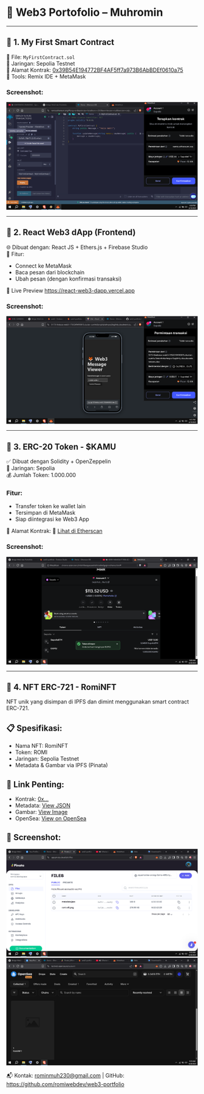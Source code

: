 # 🚀 Web3 Portofolio – Muhromin
---

## 🔹 1. My First Smart Contract

📄 File: `MyFirstContract.sol`  
📍 Jaringan: Sepolia Testnet  
🔗 Alamat Kontrak: [0x39B54E194772BF4AF5ff7a973B6AbBDEf0610a75](https://sepolia.etherscan.io/address/0x39B54E194772BF4AF5ff7a973B6AbBDEf0610a75)  
🧪 Tools: Remix IDE + MetaMask

### Screenshot:
![Deploy](./01-my-first-contract/deploy.png)

---

## 🔹 2. React Web3 dApp (Frontend)

🌐 Dibuat dengan: React JS + Ethers.js + Firebase Studio  
🎯 Fitur:
- Connect ke MetaMask
- Baca pesan dari blockchain
- Ubah pesan (dengan konfirmasi transaksi)

🔗 Live Preview
https://react-web3-dapp.vercel.app


### Screenshot:
![Web](./02-react-web3-dapp/web.png)

---
## 🔹 3. ERC-20 Token - $KAMU

✅ Dibuat dengan Solidity + OpenZeppelin  
🧪 Jaringan: Sepolia  
💰 Jumlah Token: 1.000.000

### Fitur:
- Transfer token ke wallet lain
- Tersimpan di MetaMask
- Siap diintegrasi ke Web3 App

📄 Alamat Kontrak: 🔗 [Lihat di Etherscan](https://sepolia.etherscan.io/address/0xCA5950400E69694631a028cb4f3fF25a7Bf1C629)

### Screenshot:
![Token](./03-my-token/metamask.png)

---
## 🔹 4. NFT ERC-721 - RomiNFT

NFT unik yang disimpan di IPFS dan dimint menggunakan smart contract ERC-721.

## 📋 Spesifikasi:
- Nama NFT: RomiNFT
- Token: ROMI
- Jaringan: Sepolia Testnet
- Metadata & Gambar via IPFS (Pinata)

## 🔗 Link Penting:
- Kontrak: [0x...](https://sepolia.etherscan.io/address/0x57D2F7e18Eb3D0168a04c715a681BAaE85b98694)
- Metadata: [View JSON](https://aquamarine-wrong-llama-485.mypinata.cloud/ipfs/bafkreidysgb4r6vc2gmux2bygp5lzvno7lgdlfurnhaczgfrzspbixasby)
- Gambar: [View Image](https://aquamarine-wrong-llama-485.mypinata.cloud/ipfs/bafybeifnjn7sbomrzciamvdbhzahkflkfmveowbl4ietqkkljernnsscb4)
- OpenSea: [View on OpenSea](https://testnets.opensea.io/assets/sepolia/0x57d2f7e18eb3d0168a04c715a681baae85b98694/1)

## 📸 Screenshot:
![Pinata](./04-my-nft/pinata.png)
![OpenSea](./04-my-nft/opensea.png)


📬 Kontak: rominmuh230@gmail.com | GitHub: https://github.com/romiwebdev/web3-portfolio
